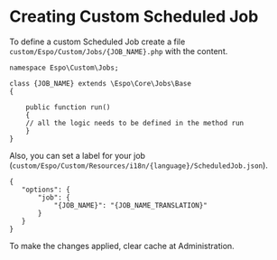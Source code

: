 # Creating Custom Scheduled Job

To define a custom Scheduled Job create a file `custom/Espo/Custom/Jobs/{JOB_NAME}.php` with the content.

```
namespace Espo\Custom\Jobs; 

class {JOB_NAME} extends \Espo\Core\Jobs\Base 
{
    
    public function run() 
    {	 
	// all the logic needs to be defined in the method run
    }	 
}
```

Also, you can set a label for your job (`custom/Espo/Custom/Resources/i18n/{language}/ScheduledJob.json`).
```
{
   "options": { 
       "job": { 
           "{JOB_NAME}": "{JOB_NAME_TRANSLATION}"
       }
   }
}
```

To make the changes applied, clear cache at Administration.
